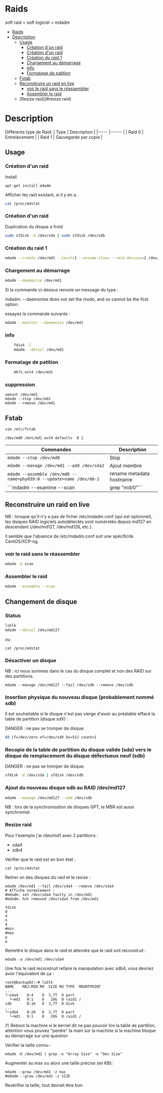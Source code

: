 # Raids
soft raid = soft logiciel = mdadm
<!-- TOC -->

- [Raids](#raids)
- [Description](#description)
    - [Usage](#usage)
        - [Création d'un raid](#création-dun-raid)
        - [Création d'un raid](#création-dun-raid-1)
        - [Création du raid 1](#création-du-raid-1)
        - [Chargement au démarrage](#chargement-au-démarrage)
        - [info](#info)
        - [Formatage de patition](#formatage-de-patition)
    - [Fstab](#fstab)
    - [Reconstruire un raid en live](#reconstruire-un-raid-en-live)
        - [voir le raid sans le réassembler](#voir-le-raid-sans-le-réassembler)
        - [Assembler le raid](#assembler-le-raid)
    - [Resize raid](#resize raid)

<!-- /TOC -->

# Description
Différents type de Raid:
| Type | Description |
|----- |------ |
| Raid 0 | Entrelacement |
| Raid 1 | Sauvegarde par copie |


## Usage

### Création d'un raid
Install
```
apt-get install mdadm
```
Afficher les raid existant, si il y en a.
```bash
cat /proc/mdstat
```

### Création d'un raid
Duplication du disque a froid
```bash
sudo sfdisk -d /dev/sda | sudo sfdisk /dev/sdb
```

### Création du raid 1
```bash
mdadm --create /dev/md1 --level=1 --assume-clean --raid-devices=2 /dev/sdc1 /dev/sdd1
```

### Chargement au démarrage
```bash
mdadm --daemonise /dev/md1
```
Si la commande ci-dessus renvoie un message du type :

mdadm: --daemonise does not set the mode, and so cannot be the first option.

essayez la commande suivante :

```bash
mdadm --monitor --daemonise /dev/md1
```

### info
```bash
	fdisk -l
	mdadm --detail /dev/md1
```

### Formatage de patition
```bash
	mkfs.ext4 /dev/md1
```
### suppression
```
umount /dev/md1
mdadm --stop /dev/md1
mdadm --remove /dev/md1
```
## Fstab

```bash
vim /etc/fstab
```

```text conf
/dev/md0 /mnt/md1 ext4 defaults  0 1
```

| Commandes | Description |
|---- |----- |
| ```mdadm --stop /dev/md0``` | Stop |
| ```mdadm --manage /dev/md1 --add /dev/sda2``` | Ajout membre |
| ```mdadm --assemble /dev/md0 --name=phy039:0 --update=name /dev/dm-2``` | rename metadata hostname |
| ```mdadm --examine --scan | grep "md/0"``` | ajout/verif dans conf /etc/mdadm/mdadm.conf |



## Reconstruire un raid en live

NB : lorsque qu'il n'y a pas de ficher /etc/mdadm.conf (qui est optionnel), les disques RAID logiciels autodétectés sont numérotés depuis md127 en descendant (/dev/md127, /dev/md126, etc.).

Il semble que l'absence de /etc/mdadm.conf soit une spécificité CentOS/XCP-ng.

### voir le raid sans le réassembler
```bash
mdadm -E scan
```

### Assembler le raid
```bash
mdadm --assemble --scan
```


## Changement de disque
### Status
```bash
lsblk
mdadm --detail /dev/md127
```
ou
```
cat /proc/mdstat
```

### Désactiver un disque

NB : ici nous sommes dans le cas du disque complet et non des RAID sur des partitions.

```
mdadm --manage /dev/md127 --fail /dev/sdb --remove /dev/sdb
```

### Insertion physique du nouveau disque (probablement nommé sdb)

Il est souhaitable si le disque n'est pas vierge d'avoir au préalable effacé la table de partition (disque sdX) :

DANGER : ne pas se tromper de disque.

```bash
dd if=/dev/zero of=/dev/sdX bs=512 count=1
```

### Recopie de la table de partition du disque valide (sda) vers le disque de remplacement du disque défectueux neuf (sdb)

DANGER : ne pas se tromper de disque.

```bash
sfdisk -d /dev/sda | sfdisk /dev/sdb
```

### Ajout du nouveau disque sdb au RAID /dev/md127

```bash
mdadm --manage /dev/md127 --add /dev/sdb
```

NB : lors de la synchronisation de disques GPT, le MBR est aussi synchronisé.

### Resize raid
Pour l'exemple j'ai /dev/md1 avec 2 partitions :
- sda4
- sdb4

Vérifier que le raid est en bon état :
```
cat /proc/mdstat
```

Retirer un des disques du raid et le resize :
```
mdadm /dev/md1 --fail /dev/sda4 --remove /dev/sda4
# Affiche normalement :
#mdadm: set /dev/sda4 faulty in /dev/md1
#mdadm: hot removed /dev/sda4 from /dev/md1

fdisk
d
4
n
4
#min
#max
p
w
```

Remettre le disque dans le raid et attendre que le raid soit reconstruit :
```
mdadm -a /dev/md1 /dev/sda4
```

Une fois le raid reconstruit refaire la manipulation avec sdb4, vous devriez avoir l'équivalent de ça :
```
root@backup02:~# lsblk
NAME    MAJ:MIN RM  SIZE RO TYPE  MOUNTPOINT
...
└─sda4    8:4    0  3,7T  0 part  
  └─md1   9:1    0   20G  0 raid1 /
sdb       8:16   0  3,7T  0 disk
...
└─sdb4    8:20   0  3,7T  0 part  
  └─md1   9:1    0   20G  0 raid1 /
```

/!\ Reboot la machine si le kernel dit ne pas pouvoir lire la table de partition, attention vous pouvez "perdre" la main sur la machine si la machine bloque au démarrage sur une question

Vérifier la taille connu :
```
mdadm -D /dev/md2 | grep -e "Array Size" -e "Dev Size"
```

Augmenter au max ou alors une taille précise (en KB):
```
mdadm --grow /dev/md2 -z max
#mdadm --grow /dev/md2 -z SIZE
```

Revérifier la taille, tout devrait être bon
